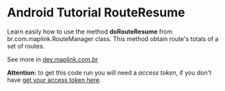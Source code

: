 Android Tutorial RouteResume
============================

Learn easily how to use the method <b>doRouteResume</b> from br.com.maplink.RouteManager class. This method obtain route's totals of a set of routes.

See more in <a href="http://dev.maplink.com.br" target="_blank">dev.maplink.com.br</a>

<b>Attention:</b> to get this code run you will need a <i>access token</i>, if you don't have <a href="http://services.maplink.com.br/maplink" target="_blank">get your access token here</a>.
